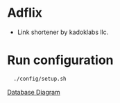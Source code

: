 # Adflix
- Link shortener by kadoklabs llc.

# Run configuration
```bash 
  ./config/setup.sh
```

[Database Diagram](https://dbdiagram.io/d/645e3c11dca9fb07c4fa961f)
